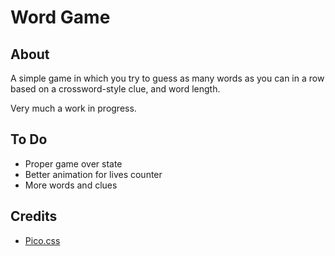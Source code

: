 # Word Game

## About

A simple game in which you try to guess as many words as you can in a row based on a crossword-style clue, and word length.

Very much a work in progress.

## To Do

- Proper game over state
- Better animation for lives counter
- More words and clues

## Credits

- [Pico.css](https://picocss.com)
